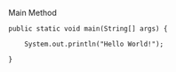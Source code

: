 

    
        
        
Main Method

    public static void main(String[] args) {

        System.out.println("Hello World!");

    }

    
